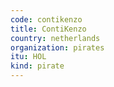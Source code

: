 ```yaml
---
code: contikenzo
title: ContiKenzo
country: netherlands
organization: pirates
itu: HOL
kind: pirate
---
```

